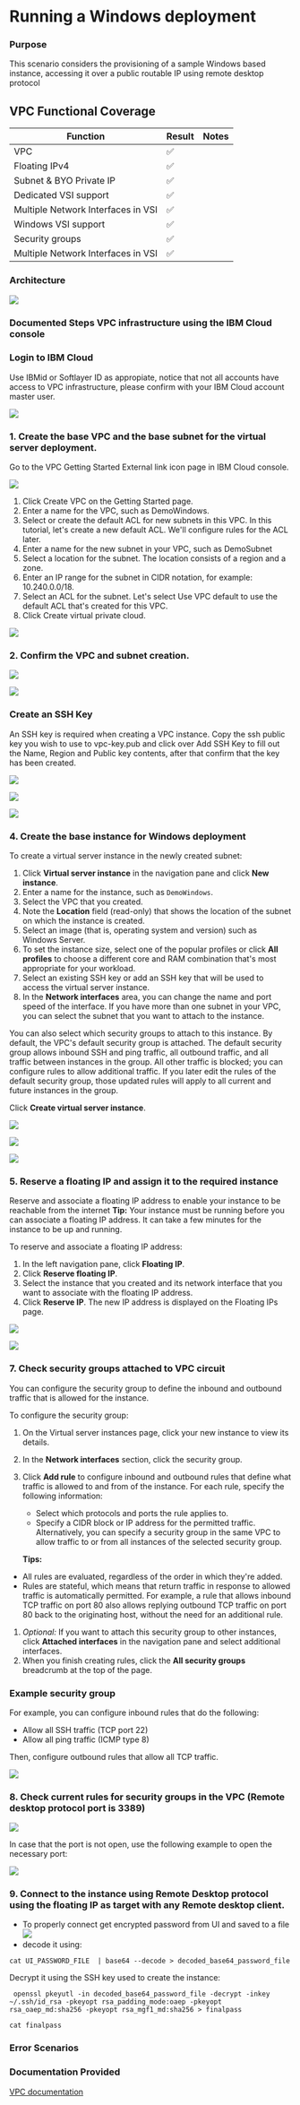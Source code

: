 # Running a Windows deployment 
### Purpose
This scenario considers the provisioning of a sample Windows based instance, accessing it over a public routable IP using remote desktop protocol

## VPC Functional Coverage
| Function | Result | Notes |
| -------- | ------ | ----- |
| VPC | :white_check_mark: | |
| Floating IPv4 | :white_check_mark: | |
| Subnet & BYO Private IP | :white_check_mark: | |
| Dedicated VSI support | :white_check_mark: | |
| Multiple Network Interfaces in VSI | :white_check_mark: | |
| Windows VSI support | :white_check_mark: | |
| Security groups | :white_check_mark: | |
| Multiple Network Interfaces in VSI | :white_check_mark: | |


### Architecture

![](/Diagram05-30-19.png)




### Documented Steps VPC infrastructure using the IBM Cloud console

### Login to IBM Cloud
Use IBMid or Softlayer ID as appropiate, notice that not all accounts have access to VPC infrastructure, please confirm with your IBM Cloud account master user.

![](Images/login.png)


### 1. Create the base VPC and the base subnet for the virtual server deployment.

Go to the VPC Getting Started External link icon page in IBM Cloud console.

![](images/VPC%20creation%2001.png)

1. Click Create VPC on the Getting Started page.
2. Enter a name for the VPC, such as DemoWindows.
3. Select or create the default ACL for new subnets in this VPC. In this tutorial, let's create a new default ACL. We'll configure rules for the ACL later.
4. Enter a name for the new subnet in your VPC, such as DemoSubnet
5. Select a location for the subnet. The location consists of a region and a zone. 
6. Enter an IP range for the subnet in CIDR notation, for example: 10.240.0.0/18.
7. Select an ACL for the subnet. Let's select Use VPC default to use the default ACL that's created for this VPC.
8. Click Create virtual private cloud.

![](images/VPC%20creation%2002.png)

### 2. Confirm the VPC and subnet creation.
![](images/VPC%20creation%2003.png)

![](images/VPC%20creation%2004.png)


### Create an SSH Key

An SSH key is required when creating a VPC instance. Copy the ssh public key you wish to use to vpc-key.pub and click over Add SSH Key to fill out the Name, Region and Public key contents, after that confirm that the key has been created.

![](images/SSH%20creation%2001.png)

![](images/SSH%20creation%2002.png)

![](images/SSH%20creation%2003.png)

### 4. Create the base instance for Windows deployment

To create a virtual server instance in the newly created subnet:

1. Click **Virtual server instance** in the navigation pane and click **New instance**.
1. Enter a name for the instance, such as `DemoWindows`.
1. Select the VPC that you created.
1. Note the **Location** field (read-only) that shows the location of the subnet on which the instance is created.
1. Select an image (that is, operating system and version) such as Windows Server.
1. To set the instance size, select one of the popular profiles or click **All profiles** to choose a different core and RAM combination that's most appropriate for your workload.
1. Select an existing SSH key or add an SSH key that will be used to access the virtual server instance. 
1. In the **Network interfaces** area, you can change the name and port speed of the interface. If you have more than one subnet in your VPC, you can select the subnet that you want to attach to the instance.

You can also select which security groups to attach to this instance. By default, the VPC's default security group is attached. The default security group allows inbound SSH and ping traffic, all outbound traffic, and all traffic between instances in the group. All other traffic is blocked; you can configure rules to allow additional traffic. If you later edit the rules of the default security group, those updated rules will apply to all current and future instances in the group.

Click **Create virtual server instance**.

![](images/VSI%20creation%2001.png)

![](images/VSI%20creation%2002.png)

![](images/VSI%20creation%2003.png)

### 5. Reserve a floating IP and assign it to the required instance

Reserve and associate a floating IP address to enable your instance to be reachable from the internet
**Tip:** Your instance must be running before you can associate a floating IP address. It can take a few minutes for the instance to be up and running.

To reserve and associate a floating IP address:

1. In the left navigation pane, click **Floating IP**.
1. Click **Reserve floating IP**.
1. Select the instance that you created and its network interface that you want to associate with the floating IP address.
1. Click **Reserve IP**. The new IP address is displayed on the Floating IPs page.

![](images/Floating%20IP%2001.png)

![](images/Floating%20IP%2002.png)


### 7. Check security groups attached to VPC circuit

You can configure the security group to define the inbound and outbound traffic that is allowed for the instance.

To configure the security group:

1. On the Virtual server instances page, click your new instance to view its details.
1. In the **Network interfaces** section, click the security group.
1. Click **Add rule** to configure inbound and outbound rules that define what traffic is allowed to and from of the instance. For each rule, specify the following information:  
   * Select which protocols and ports the rule applies to.   
   * Specify a CIDR block or IP address for the permitted traffic. Alternatively, you can specify a security group in the same VPC to allow traffic to or from all instances of the selected security group.    

   **Tips:**  
  * All rules are evaluated, regardless of the order in which they're added. 
  * Rules are stateful, which means that return traffic in response to allowed traffic is automatically permitted. For example, a rule that allows inbound TCP traffic on port 80 also allows replying outbound TCP traffic on port 80 back to the originating host, without the need for an additional rule.
1. _Optional:_ If you want to attach this security group to other instances, click **Attached interfaces** in the navigation pane  and select additional interfaces.
1. When you finish creating rules, click the **All security groups** breadcrumb at the top of the page.

### Example security group  

For example, you can configure inbound rules that do the following:

 * Allow all SSH traffic (TCP port 22)
 * Allow all ping traffic (ICMP type 8)
 
Then, configure outbound rules that allow all TCP traffic.

![](images/Security%20groups%2001.png)

### 8. Check current rules for security groups in the VPC (Remote desktop protocol port is 3389)
![](images/Security%20group%2002.png)

In case that the port is not open, use the following example to open the necessary port:

![](images/Security%20group%2003.png)

### 9. Connect to the instance using Remote Desktop protocol using the floating IP as target with any Remote desktop client.

 
* To properly connect get encrypted password from UI and saved to a file
![](images/password%2001.png)
* decode it using: 
```
cat UI_PASSWORD_FILE  | base64 --decode > decoded_base64_password_file
```
Decrypt it using the SSH key used to create the instance:
```
 openssl pkeyutl -in decoded_base64_password_file -decrypt -inkey ~/.ssh/id_rsa -pkeyopt rsa_padding_mode:oaep -pkeyopt rsa_oaep_md:sha256 -pkeyopt rsa_mgf1_md:sha256 > finalpass
 ```
```
cat finalpass
```

### Error Scenarios

### Documentation Provided

[VPC documentation](https://cloud.ibm.com/docs/vsi-is/getting-started.html#gettingstartedvsigen)
